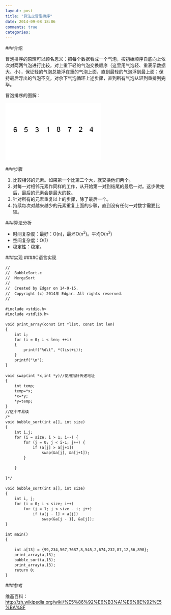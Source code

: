 ```yaml
---
layout: post
title: "算法之冒泡排序"
date: 2014-09-08 18:06
comments: true
categories: 
---   
```

###介绍   

冒泡排序的原理可以顾名思义：把每个数据看成一个气泡，按初始顺序自底向上依次对两两气泡进行比较，对上重下轻的气泡交换顺序（这里用气泡轻、重表示数据大、小），保证轻的气泡总能浮在重的气泡上面，直到最轻的气泡浮到最上面；保持最后浮出的气泡不变，对余下气泡循环上述步骤，直到所有气泡从轻到重排列完毕。<!--more-->   

冒泡排序的图解：  

![](/images/bubblesort/1.gif) 

###步骤  

1. 比较相邻的元素。如果第一个比第二个大，就交换他们两个。      
2. 对每一对相邻元素作同样的工作，从开始第一对到结尾的最后一对。这步做完后，最后的元素会是最大的数。   
3. 针对所有的元素重复以上的步骤，除了最后一个。   
4. 持续每次对越来越少的元素重复上面的步骤，直到没有任何一对数字需要比较。   

###算法分析

* 时间复杂度：最好：O(n)，最坏O(n<sup>2</sup>)。平均O(n<sup>2</sup>)    
* 空间复杂度：O(1)   
* 稳定性：稳定。

###实现
####C语言实现  

```objc
//
//  BubbleSort.c
//  MergeSort
//
//  Created by Edgar on 14-9-15.
//  Copyright (c) 2014年 Edgar. All rights reserved.
//

#include <stdio.h>
#include <stdlib.h>

void print_array(const int *list, const int len)
{
    int i;
    for (i = 0; i < len; ++i)
    {
        printf("%d\t", *(list+i));
    }
    printf("\n");
}

void swap(int *x,int *y)//使用指针传递地址
{
    int temp;
    temp=*x;
    *x=*y;
    *y=temp;
}
//这个不易读
/*
void bubble_sort(int a[], int size)
{
	int i,j;
    for (i = size; i > 1; i--) {
        for (j = 0; j < i-1; j++) {
            if (a[j] > a[j+1])
                swap(&a[j], &a[j+1]);
        }
        
    }
    
}*/

void bubble_sort(int a[], int size)
{
    int i, j;
    for (i = 0; i < size; i++)
        for (j = 1; j < size - i; j++)
            if (a[j - 1] > a[j])
                swap(&a[j - 1], &a[j]);
}

int main()
{
    
    int a[13] = {99,234,567,7687,8,545,2,674,232,87,12,56,890};
    print_array(a,13);
    bubble_sort(a,13);
    print_array(a,13);
    return 0;
}
```
###参考  

维基百科： http://zh.wikipedia.org/wiki/%E5%86%92%E6%B3%A1%E6%8E%92%E5%BA%8F  

